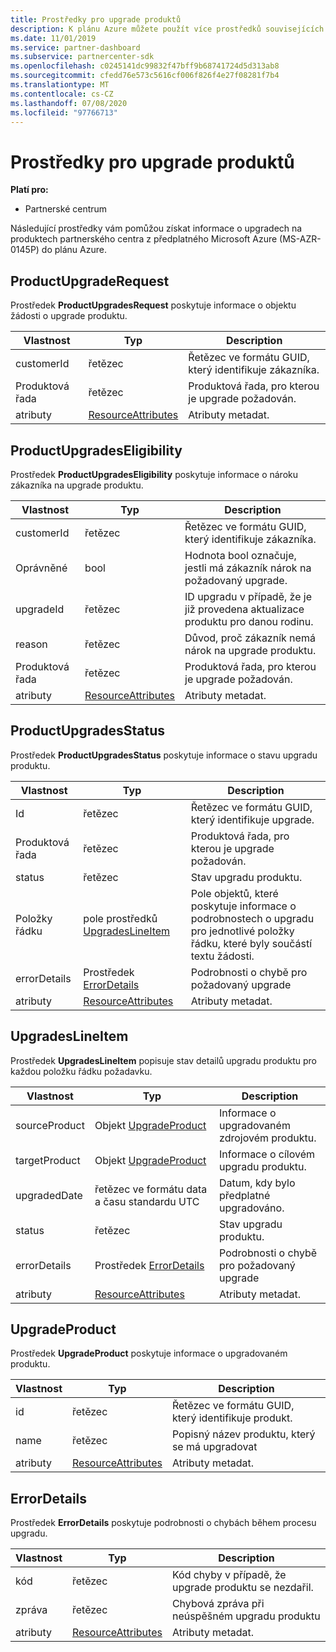 ```yaml
---
title: Prostředky pro upgrade produktů
description: K plánu Azure můžete použít více prostředků souvisejících s upgrady produktu partnerského centra. Patří mezi ně ProductUpgradeRequest, ProductUpgradesEligibility, ProductUpgradesStatus, UpgradesLineItem, UpgradeProduct a ErrorDetails.
ms.date: 11/01/2019
ms.service: partner-dashboard
ms.subservice: partnercenter-sdk
ms.openlocfilehash: c0245141dc99832f47bff9b68741724d5d313ab8
ms.sourcegitcommit: cfedd76e573c5616cf006f826f4e27f08281f7b4
ms.translationtype: MT
ms.contentlocale: cs-CZ
ms.lasthandoff: 07/08/2020
ms.locfileid: "97766713"
---
```

# <a name="product-upgrade-resources"></a>Prostředky pro upgrade produktů

**Platí pro:**

- Partnerské centrum

Následující prostředky vám pomůžou získat informace o upgradech na produktech partnerského centra z předplatného Microsoft Azure (MS-AZR-0145P) do plánu Azure.

## <a name="productupgraderequest"></a>ProductUpgradeRequest

Prostředek **ProductUpgradesRequest** poskytuje informace o objektu žádosti o upgrade produktu.

| Vlastnost | Typ | Description |
|----------------------|----------------------------------------------|----------------------------------------------------------------|
| customerId           | řetězec                                       | Řetězec ve formátu GUID, který identifikuje zákazníka. |
| Produktová řada        | řetězec                                       | Produktová řada, pro kterou je upgrade požadován. |
| atributy           | [ResourceAttributes](utility-resources.md#resourceattributes) | Atributy metadat. |

## <a name="productupgradeseligibility"></a>ProductUpgradesEligibility

Prostředek **ProductUpgradesEligibility** poskytuje informace o nároku zákazníka na upgrade produktu.

| Vlastnost | Typ | Description |
|----------------------|--------------------------------------------- |----------------------------------------------------------------|
| customerId           | řetězec                                       | Řetězec ve formátu GUID, který identifikuje zákazníka. |          | Produktová řada        | řetězec                                       | Produktová řada, pro kterou je upgrade požadován. |
| Oprávněné           | bool                                         | Hodnota bool označuje, jestli má zákazník nárok na požadovaný upgrade. |
| upgradeId            | řetězec                                       | ID upgradu v případě, že je již provedena aktualizace produktu pro danou rodinu. |
| reason               | řetězec                                       | Důvod, proč zákazník nemá nárok na upgrade produktu. |
| Produktová řada        | řetězec                                       | Produktová řada, pro kterou je upgrade požadován. |
| atributy           | [ResourceAttributes](utility-resources.md#resourceattributes) | Atributy metadat.

## <a name="productupgradesstatus"></a>ProductUpgradesStatus

Prostředek **ProductUpgradesStatus** poskytuje informace o stavu upgradu produktu.

| Vlastnost | Typ | Description |
|---------------------|----------------------------------------------------------------|-----------------------------------------------|
| Id                  | řetězec                                                         | Řetězec ve formátu GUID, který identifikuje upgrade. |
| Produktová řada       | řetězec                                                         | Produktová řada, pro kterou je upgrade požadován.
| status              | řetězec                                                         | Stav upgradu produktu.
| Položky řádku           | pole prostředků [UpgradesLineItem](#upgradeslineitem)       | Pole objektů, které poskytuje informace o podrobnostech o upgradu pro jednotlivé položky řádku, které byly součástí textu žádosti.
| errorDetails        | Prostředek [ErrorDetails](#errordetails)                         | Podrobnosti o chybě pro požadovaný upgrade
| atributy          | [ResourceAttributes](utility-resources.md#resourceattributes)  | Atributy metadat. |

## <a name="upgradeslineitem"></a>UpgradesLineItem

Prostředek **UpgradesLineItem** popisuje stav detailů upgradu produktu pro každou položku řádku požadavku.

| Vlastnost | Typ | Description |
|-----------------|-----------------------------------------------------|--------------------------------------------------------------|
| sourceProduct   | Objekt [UpgradeProduct](#upgradeproduct)            | Informace o upgradovaném zdrojovém produktu. |
| targetProduct   | Objekt [UpgradeProduct](#upgradeproduct)            | Informace o cílovém upgradu produktu. |
| upgradedDate    | řetězec ve formátu data a času standardu UTC                      | Datum, kdy bylo předplatné upgradováno. |
| status          | řetězec                                              | Stav upgradu produktu. |
| errorDetails    | Prostředek [ErrorDetails](#errordetails)              | Podrobnosti o chybě pro požadovaný upgrade |
| atributy      | [ResourceAttributes](utility-resources.md#resourceattributes) | Atributy metadat.  |

## <a name="upgradeproduct"></a>UpgradeProduct

Prostředek **UpgradeProduct** poskytuje informace o upgradovaném produktu.

| Vlastnost | Typ |Description |
|----------------------|----------------------------------------------|----------------------------------------------------------------|
| id                   | řetězec                                       | Řetězec ve formátu GUID, který identifikuje produkt. |
| name                 | řetězec                                       | Popisný název produktu, který se má upgradovat |
| atributy           | [ResourceAttributes](utility-resources.md#resourceattributes) | Atributy metadat. |

## <a name="errordetails"></a>ErrorDetails

Prostředek **ErrorDetails** poskytuje podrobnosti o chybách během procesu upgradu.

| Vlastnost | Typ | Description |
|-------------------------|----------------------------------------------|-------------------------------------------------------------|
| kód                    | řetězec                                       | Kód chyby v případě, že upgrade produktu se nezdařil. |
| zpráva                 | řetězec                                       | Chybová zpráva při neúspěšném upgradu produktu |
| atributy              | [ResourceAttributes](utility-resources.md#resourceattributes) | Atributy metadat. |
